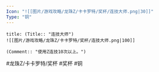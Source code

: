 ```yaml
---
Icon: "![[图片/游戏攻略/龙珠Z/卡卡罗特/奖杯/连技大师.png|30]]"
Type: "铜"
---
```

```ad-common-bronze-trophy
title: (Title:: "连技大师")
![[图片/游戏攻略/龙珠Z/卡卡罗特/奖杯/连技大师.png|100]]

(Comment:: "使用Z连技10次以上。")
```

#龙珠Z/卡卡罗特/奖杯 #奖杯 #铜
